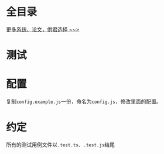 # 全目录

[更多系统、论文，供君选择 ~~>](https://www.yuque.com/wisebit/blog)
# 测试

# 配置

复制`config.example.js`一份，命名为`config.js`，修改里面的配置。

# 约定

所有的测试用例文件以`.test.ts`、`.test.js`结尾
